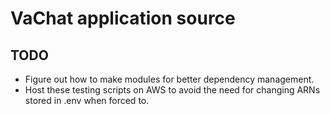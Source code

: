 # VaChat application source

## TODO
* Figure out how to make modules for better dependency management.
* Host these testing scripts on AWS to avoid the need for changing ARNs stored in .env when forced to.